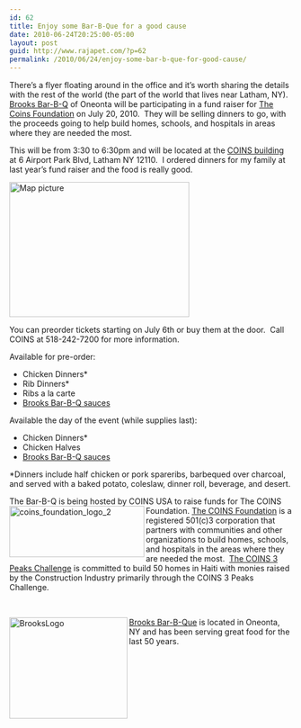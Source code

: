 ```yaml
---
id: 62
title: Enjoy some Bar-B-Que for a good cause
date: 2010-06-24T20:25:00-05:00
layout: post
guid: http://www.rajapet.com/?p=62
permalink: /2010/06/24/enjoy-some-bar-b-que-for-good-cause/
---
```

There’s a flyer floating around in the office and it’s worth sharing the details with the rest of the world (the part of the world that lives near Latham, NY).  [Brooks Bar-B-Q](http://www.brooksbbq.com/) of Oneonta will be participating in a fund raiser for [The Coins Foundation](http://www.coinsfoundation.org/) on July 20, 2010.  They will be selling dinners to go, with the proceeds going to help build homes, schools, and hospitals in areas where they are needed the most.

This will be from 3:30 to 6:30pm and will be located at the [COINS building](http://www.coins-global.com/usa/h/Home/Company/1/) at 6 Airport Park Blvd, Latham NY 12110.  I ordered dinners for my family at last year’s fund raiser and the food is really good.</p> 

<div>
  <a href="http://www.bing.com/maps/default.aspx?v=2&#038;cp=r3sfr38vfmgj&#038;lvl=1&#038;style=o&#038;scene=18507239&#038;mkt=en-us&#038;FORM=LLWR" alt="View map" title="View map"><img loading="lazy" src="https://i2.wp.com/lh5.ggpht.com/_natoSxTaPFU/TCO_JRL8zyI/AAAAAAAAAc8/08txgr2uvaI/map-45bf5a78a4d8.jpg?resize=320%2C240" width="320" height="240" alt="Map picture"  /></a>
</div></p> 

You can preorder tickets starting on July 6th or buy them at the door.  Call COINS at 518-242-7200 for more information.

Available for pre-order:

  * Chicken Dinners* 
  * Rib Dinners* 
  * Ribs a la carte 
  * [Brooks Bar-B-Q sauces](http://www.brooksbbq.com/SearchResults.asp?Cat=20)

Available the day of the event (while supplies last):

  * Chicken Dinners* 
  * Chicken Halves 
  * [Brooks Bar-B-Q sauces](http://www.brooksbbq.com/SearchResults.asp?Cat=20)

*Dinners include half chicken or pork spareribs, barbequed over charcoal, and served with a baked potato, coleslaw, dinner roll, beverage, and desert.

The Bar-B-Q is being hosted by COINS USA to raise funds for The COINS Foundation. [<img loading="lazy" title="coins_foundation_logo_2" height="91" alt="coins_foundation_logo_2" src="https://i0.wp.com/lh6.ggpht.com/_natoSxTaPFU/TCO_JsZMtxI/AAAAAAAAAdA/PSjfgF9s3wI/coins_foundation_logo_2%5B4%5D.jpg?resize=240%2C91" width="240" align="left" border="0"  /> The COINS Foundation](http://www.coinsfoundation.org/) is a registered 501(c)3 corporation that partners with communities and other organizations to build homes, schools, and hospitals in the areas where they are needed the most.  [The COINS 3 Peaks Challenge](http://www.coins3peakschallenge.com/usa/h/Home/COINS_Foundation/5/) is committed to build 50 homes in Haiti with monies raised by the Construction Industry primarily through the COINS 3 Peaks Challenge. 

 

[<img loading="lazy" title="BrooksLogo" height="180" alt="BrooksLogo" src="https://i2.wp.com/lh6.ggpht.com/_natoSxTaPFU/TCO_Kkb4P7I/AAAAAAAAAdI/JFS6NzO2Qxk/BrooksLogo_thumb%5B2%5D.png?resize=210%2C180" width="210" align="left" border="0"  />](https://i1.wp.com/lh6.ggpht.com/_natoSxTaPFU/TCO_KGNygQI/AAAAAAAAAdE/XOQsqZgpPDw/s1600-h/BrooksLogo%5B4%5D.png) [Brooks Bar-B-Que](http://anotherlab.rajapet.net/www.brooksbbq.com) is located in Oneonta, NY and has been serving great food for the last 50 years.
